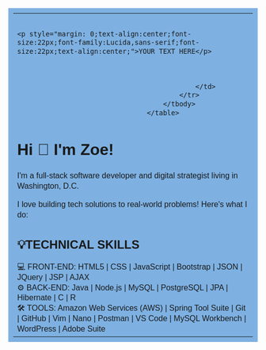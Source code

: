 <table border="0" cellpadding="0" cellspacing="0" role="presentation" style="border-radius: 0px; min-height:50px;background-color:#7eb1e2;padding:10px;font-family: Arial,sans-serif; line-height: 1.3;" width="600px">
										<tbody>
											<tr>
												<td>

															<p style="margin: 0;text-align:center;font-size:22px;font-family:Lucida,sans-serif;font-size:22px;text-align:center;">YOUR TEXT HERE</p>
				
			
						
												</td>
											</tr>
										</tbody>
									</table>

<h1>Hi 👋 I'm Zoe!</h1> 
<p>I'm a full-stack software developer and digital strategist living in Washington, D.C.</p> 

<p>I love building tech solutions to real-world problems! Here's what I do:</p>

<h2>💡TECHNICAL SKILLS</h2>
💻 FRONT-END: HTML5 | CSS | JavaScript | Bootstrap | JSON | JQuery | JSP | AJAX </br>
⚙️ BACK-END: Java | Node.js | MySQL | PostgreSQL | JPA | Hibernate | C | R </br>
🛠 TOOLS: Amazon Web Services (AWS) | Spring Tool Suite | Git | GitHub | Vim | Nano | Postman | VS Code | MySQL Workbench | WordPress | Adobe Suite

<!--
**zking63/zking63** is a ✨ _special_ ✨ repository because its `README.md` (this file) appears on your GitHub profile.

Here are some ideas to get you started:

- 🔭 I’m currently working on ...
- 🌱 I’m currently learning ...
- 👯 I’m looking to collaborate on ...
- 🤔 I’m looking for help with ...
- 💬 Ask me about ...
- 📫 How to reach me: ...
- 😄 Pronouns: She/Her
- ⚡ Fun fact: ...
-->
